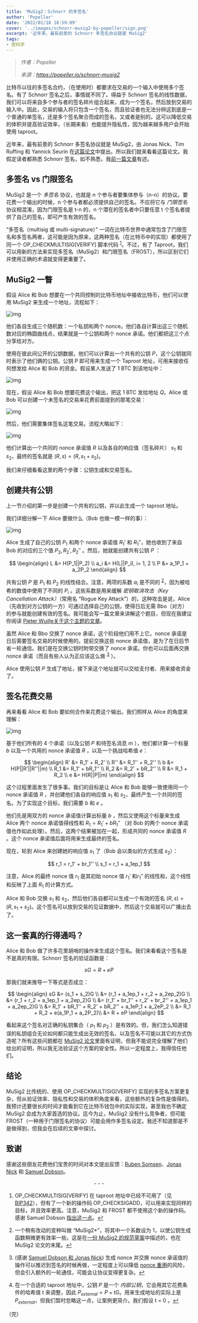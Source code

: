 ```yaml
---
title: 'MuSig2：Schnorr 的多签名'
author: 'Popeller'
date: '2022/01/18 18:59:09'
cover: '../images/schnorr-musig2-by-popeller/sign.png'
excerpt: '近年来，最有前景的 Schnorr 多签名协议就是 MuSig2'
tags:
- 密码学
---
```



> *作者：Popeller*
> 
> *来源：<https://popeller.io/schnorr-musig2>*



比特币以往的多签名合约，（在使用时）都要求在交易的一个输入中使用多个签名。有了 Schnorr 签名之后，事情就不同了。得益于 Schnorr 签名的线性数据，我们可以将来自多个参与者的签名碎片组合起来，成为一个签名，然后放到交易的输入中。因此，交易的输入将只包含一个签名，而且验证者也无法分辨这到底是一个普通的单签名，还是多个签名聚合而成的签名，又或者是别的。这可以降低交易的体积并提高验证效率，（长期来看）也能提升隐私性，因为越来越多用户会开始使用 taproot。

近年来，最有前景的 Schnorr 多签名协议就是 MuSig2，由 Jonas Nick、Tim Ruffing 和 Yannick Seurin 在[这篇论文](https://eprint.iacr.org/2020/1261.pdf)中提出。所以我们就来看看这篇论文。我假定读者都熟悉 Schnorr 签名，如不熟悉，我[前一篇文章](https://popeller.io/schnorr-basics)有述。

## 多签名 vs 门限签名

MuSig2 是一个 *多签名* 协议，也就是 n 个参与者要集体参与（n-n）的协议。要花费一个输出的时候，n 个参与者都必须提供自己的签名。不应将它与 *门限签名* 协议相混淆，因为门限签名是 t-n 的，n 个潜在的签名者中只要任意 t 个签名者提供了自己的签名，即可产生有效的签名。

“多签名（multisig 或 multi-signature）” 一词在比特币世界中通常包含了门限签名和多签名两者，这可能是因为原来，这两种签名（在比特币中的实现）都使用了同一个  OP_CHECKMULTISIG[VERIFY] 脚本代码 <sup><a href="#note1" id="jump-1">1</a></sup>。不过，有了 Taproot，我们可以用新的方法来实现多签名（MuSig2）和门限签名（FROST），所以区别它们并使用正确的术语就变得更重要了。

## MuSig2 一瞥

假设 Alice 和 Bob 想要在一个共同控制的比特币地址中接收比特币，他们可以使用 MuSig2 来生成一个地址，流程如下：

![img](../images/schnorr-musig2-by-popeller/-pubkey.png)

他们各自生成三个随机数：一个私钥和两个 nonce。他们各自计算出这三个随机数对应的椭圆曲线点，结果就是一个公钥和两个 nonce 承诺。他们都把这三个点分享给对方。

使用在彼此间公开的公钥数据，他们可以计算出一个共有的公钥 $P$，这个公钥就同时表示了他们俩的公钥。公钥 P 即可用来生成一个 Taproot 地址，可用来接收任何想发给 Alice 和 Bob 的资金。假设某人发送了 1 BTC 到该地址中：

![img](../images/schnorr-musig2-by-popeller/ding-tx.png)

现在，假设 Alice 和 Bob 想要花费这个输出，把这 1 BTC 发给地址 $Q$。Alice 或 Bob 可以创建一个未签名的交易来花费前面提到的那笔交易：

![img](../images/schnorr-musig2-by-popeller/ding-tx.png)

然后，他们需要集体签名这笔交易。流程大略如下：

![img](../images/schnorr-musig2-by-popeller/sign.png)

他们计算出一个共同的 nonce 承诺值 $R$ 以及各自的响应值（签名碎片） $s_1$ 和 $s_2$，最终的签名就是 $(R, s) = (R, s_1 + s_2)$。

我们来仔细看看这里的两个步骤：公钥生成和交易签名。

## 创建共有公钥

上一节介绍的第一步是创建一个共有的公钥，并以此生成一个 taproot 地址。

我们详细分解一下 Alice 要做什么（Bob 也做一模一样的事）：

![img](../images/schnorr-musig2-by-popeller/ey-zoom.png)

Alice 生成了自己的公钥 $P_1$ 和两个 nonce 承诺值 $R_1'$ 和 $R_1''$，她也收到了来自 Bob 的对应的三个值 $P_2, R_2',R_2''$ 。然后，她就能创建共有公钥 $P$ ：

$$
\begin{align}
L &= H(P_1||P_2) \\
a_i &= H(L||P_i),	i= 1, 2 \\
P &= a_1P_1 + a_2P_2
\end{align}
$$

共有公钥 $P$ 是 $P_1$ 和 $P_2$ 的线性结合。注意，两项的系数 $a_i$ 是不同的 <sup><a href="#note2" id="jump-2">2</a></sup>，因为被哈希的数值中使用了不同的 $P_i$ 。这些系数是用来缓解 *密钥取消攻击（Key Cancellation Attack）*（常用名 “Rogue Key Attack”）的，这种攻击是说，Alice（先收到对方公钥的一方）可通过选择自己的公钥，使得日后无需 Bbo（对方）的参与就能创建有效的签名。我可能会写一篇文章来讲解这个题目，但现在我建议你阅读 [Pieter Wuille关于这个主题的文章](https://blog.blockstream.com/en-musig-key-aggregation-schnorr-signatures/#naive-schnorr-multi-signatures)。

虽然 Alice 和 Bbo 交换了 nonce 承诺，这个阶段他们用不上它。nonce 承诺是日后需要签名交易的时候使用的。提前交换这些 nonce 承诺值，是为了在日后节省一轮通信。我们是在交换公钥时附带交换了 nonce 承诺。你也可以后面再交换 nonce 承诺（而且有些人认为正应该这么做 <sup><a href="#note3" id="jump-3">3</a></sup> ）。

Alice 使用公钥 $P$ 生成了地址，接下来这个地址就可以交给支付者、用来接收资金了。

## 签名花费交易

再来看看 Alice 和 Bob 要如何合作来花费这个输出。我们照样从 Alice 的角度来理解：

![img](../images/schnorr-musig2-by-popeller/gn-zoom.png)

基于他们所有的 4 个承诺（以及公钥  $P$ 和待签名消息  $m$ ），他们都计算一个标量  $b$ 以及一个共用的 nonce 承诺值  $R$ ，以及一个挑战哈希值  $e$：

$$
\begin{align}
R' &= R_1' + R_2' \\
R'' &= R_1'' + R_2'' \\
b &= H(P||R'||R''||m) \\
R_1 &= R_1' + bR_1''  \\
R_2 &= R_2' + bR_2''  \\
R &= R_1 + R_2 \\
e &= H(R||P||m)
\end{align}
$$

这个过程里面发生了很多事。我们的目标是让 Alice 和 Bob 能够一致使用同一个 nonce 承诺值  $R$ ，并创建他们各自的响应值  $s_1$ 和 $s_2$，最终产生一个共同的签名。为了实现这个目标，我们需要  $b$ 和 $e$ 。

他们先是用双方的 nonce 承诺值计算出标量 $b$ ，然后又使用这个标量来生成 Alice 两个 nonce 承诺值得线性和  $R_1 = R_1' + bR_1''$ （对 Bob 的两个 nonce 承诺值也作如此处理）。然后，这两个结果被加在一起，形成共同的 nonce 承诺值 $R$ 。这个 nonce 承诺值后面将用来生成最终的签名。

现在，轮到 Alice 来创建她的响应值 $s_1$ 了（Bob 会以类似的方式生成 $s_2$）：

$$
r_1 = r_1' + br_1'' \\
s_1 = r_1 + a_1ep_1
$$

注意，Alice 的最终 nonce 值 $r_1$ 是其初始 nonce 值 $r_1'$ 和$r_1''$ 的线性和，这个线性和反映了上面 $R_1$ 的计算方式。

Alice 和 Bob 交换 $s_1$ 和 $s_2$，然后他们各自都可以生成一个有效的签名 $(R, s) = (R, s_1 + s_2)$。这个签名可以放到交易的见证数据中，然后这个交易就可以广播出去了。

## 这一套真的行得通吗？

Alice 和 Bob 做了许多花里胡哨的操作来生成这个签名。我们来看看这个签名是不是真的有限。Schnorr 签名的验证函数是：

$$
sG = R + eP
$$

那我们就来推导一下等式是否成立：

$$
\begin{align}
sG &= (s_1 + s_2)G \\
&= (r_1 + a_1ep_1 + r_2 + a_2ep_2)G \\
&= (r_1 + r_2 + a_1ep_1 + a_2ep_2)G \\
&= (r_1' + br_1'' + r_2' + br_2'' + a_1ep_1 + a_2ep_2)G \\
&= R_1' + bR_1'' + R_2' + bR_2'' + a_1eP_1 + a_2eP_2 \\
&= R_1 + R_2 + e(a_1P_1 + a_2P_2)\\
&= R + eP
\end{align}
$$

看起来这个签名对正确的私钥集合（ $p_1$ 和 $p_2$ ）是有效的。但，我们怎么知道错误的私钥组合无论如何都只能生成出无效的签名、以及签名不可能以其它的方式伪造呢？所有这些问题都在 [MuSig2 论文](https://eprint.iacr.org/2020/1261.pdf)里面有证明，但我不能说完全理解了他们给出的证明，所以我无法验证这个方案的安全性。所以一定程度上，我得信任他们。

## 结论

MuSig2 比传统的、使用 OP_CHECKMULTISIG[VERIFY] 实现的多签名方案更复杂，但从验证效率、隐私性和交易的体积角度来看，这些额外的复杂性是值得的。我预计还要很长的时间才能看到它在比特币钱包中的实际实现，甚至我也不确定 MuSig2 会成为大家首选的协议。迄今为止，MuSig2 没有什么竞争者，但可能 FROST（一种用于门限签名的协议）可能会用作多签名设定。我还不知道那是不是做得到，但我会在后续的文章中探讨。

## 致谢

感谢这些朋友花费他们宝贵的时间对本文提出反馈：[Ruben Somsen](https://twitter.com/SomsenRuben)、[Jonas Nick](https://twitter.com/n1ckler) 和 [Samuel Dobson](https://twitter.com/meshcollider)。

<p style="text-align:center">- - -</p>


1. OP_CHECKMULTISIG[VERIFY]  在 taproot 地址中已经不可用了（见 [BIP342](https://github.com/bitcoin/bips/blob/master/bip-0342.mediawiki#design)），但有了一个新的操作码 OP_CHECKSIGADD，可以用来实现同样的目标，并且效率更高。注意，MuSig2 和 FROST 都不使用这个新的操作码。感谢 Samuel Dobson [指出这一点](https://twitter.com/meshcollider/status/1482089242415472640?s=20)。<a href="#jump-1">↩</a>

2. 一个稍有改动的变种叫做 “MuSig2*”，将其中一个系数设为 1，以使公钥生成函数稍微更有效率一些。这是在[一份 MuSig2 的规范草案](https://github.com/ElementsProject/secp256k1-zkp/blob/master/src/modules/musig/musig-spec.mediawiki#key-aggregation)中描述的，也在 MuSig2 论文的末尾。<a href="#jump-2">↩</a>

3. (感谢 [Samuel Dobson 和 Jonas Nick](https://twitter.com/n1ckler/status/1482287770320228352?s=20)) 生成 nonce 并交换 nonce 承诺值的操作可以推迟到签名的时候再做，一定程度上可以降低 [nonce 重用](https://popeller.io/schnorr-basics#nonce-reuse)的风险，但会引入额外的一轮通信，可能会让协议变得更复杂。<a href="#jump-3">↩</a>

4. 在一个合适的 taproot 地址中，公钥 $P$ 是一个 *内部公钥*，它会用其它花费条件的哈希值 t 来调整，因此 $P_{external} = P + tG$。用来生成地址的实际上是 $P_{external}$，但我们暂时忽略这一点，让案例更简介。我们假设 t = 0 。<a href="#jump-4">↩</a>

（完）